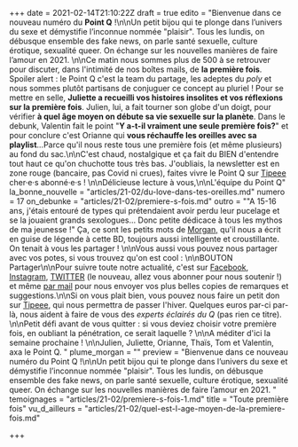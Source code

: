 +++
date = 2021-02-14T21:10:22Z
draft = true
edito = "Bienvenue dans ce nouveau numéro du **Point Q** !\n\nUn petit bijou qui te plonge dans l’univers du sexe et démystifie l’inconnue nommée \"plaisir\". Tous les lundis, on débusque ensemble des fake news, on parle santé sexuelle, culture érotique, sexualité queer. On échange sur les nouvelles manières de faire l’amour en 2021. \n\nCe matin nous sommes plus de 500 à se retrouver pour discuter, dans l'intimité de nos boîtes mails, de **la première fois**. Spoiler alert : le Point Q c'est la team du partage, les adeptes du _poly_ et nous sommes plutôt partisans de conjuguer ce concept au pluriel ! Pour se mettre en selle, **Juliette a recueilli vos histoires insolites et vos réflexions sur la première fois**. Julien, lui, a fait tourner son globe d'un doigt, pour vérifier **à quel âge moyen on débute sa vie sexuelle sur la planète**. Dans le debunk, Valentin fait le point \"**Y a-t-il vraiment une seule première fois?**\" et pour conclure c'est Orianne qui **vous réchauffe les oreilles avec sa playlist**...Parce qu'il nous reste tous une première fois (et même plusieurs) au fond du sac.\n\nC'est chaud, nostalgique et ça fait du BIEN d'entendre tout haut ce qu'on chuchotte tous très bas. J'oubliais, la newsletter est en zone rouge (bancaire, pas Covid ni crues), faites vivre le Point Q sur [Tipeee](https://fr.tipeee.com/le-point-q) cher·e·s abonné·e·s ! \n\nDélicieuse lecture à vous,\n\nL'équipe du Point Q"
la_bonne_nouvelle = "articles/21-02/du-love-dans-tes-oreilles.md"
numero = 17
on_debunke = "articles/21-02/premiere-s-fois.md"
outro = "\"A 15-16 ans, j'étais entouré de types qui prétendaient avoir perdu leur pucelage et se la jouaient grands sexologues... Donc petite dédicace à tous les mythos de ma jeunesse !\" Ça, ce sont les petits mots de [Morgan,](https://www.instagram.com/morgan.comicstrip/) qu'il nous a écrit en guise de légende à cette BD, toujours aussi intelligente et croustillante. On tenait à vous les partager ! \n\nVous aussi vous pouvez nous partager avec vos potes, si vous trouvez qu'on est cool : \n\nBOUTON Partager\n\nPour suivre toute notre actualité, c'est sur [Facebook](https://www.facebook.com/lepointq.news), [Instagram](https://www.instagram.com/lepoint.q/), [TWITTER](https://twitter.com/LePointQ) (le nouveau, allez vous abonner pour nous soutenir !) et même [par mail](mailto:lepointq.newsletter@gmail.com) pour nous envoyer vos plus belles copies de remarques et suggestions.\n\nSi on vous plait bien, vous pouvez nous faire un petit don sur [Tipeee](https://fr.tipeee.com/le-point-q), qui nous permettra de passer l'hiver. Quelques euros par-ci par-là, nous aident à faire de vous des _experts éclairés du Q_ (pas rien ce titre). \n\nPetit défi avant de vous quitter : si vous deviez choisir votre première fois, en oubliant la pénétration, ce serait laquelle ? \n\nA méditer d'ici la semaine prochaine ! \n\nJulien, Juliette, Orianne, Thaïs, Tom et Valentin, axa le Point Q. "
plume_morgan = ""
preview = "Bienvenue dans ce nouveau numéro du Point Q !\n\nUn petit bijou qui te plonge dans l’univers du sexe et démystifie l’inconnue nommée \"plaisir\". Tous les lundis, on débusque ensemble des fake news, on parle santé sexuelle, culture érotique, sexualité queer. On échange sur les nouvelles manières de faire l’amour en 2021. "
temoignages = "articles/21-02/premiere-s-fois-1.md"
title = "Toute première fois"
vu_d_ailleurs = "articles/21-02/quel-est-l-age-moyen-de-la-premiere-fois.md"

+++
